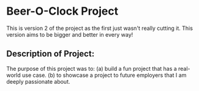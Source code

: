 # Beer-O-Clock Project

This is version 2 of the project as the first just wasn't really cutting it. This version aims to be bigger and better in every way!

## Description of Project:

The purpose of this project was to:
(a) build a fun project that has a real-world use case. 
(b) to showcase a project to future employers that I am deeply passionate about.
